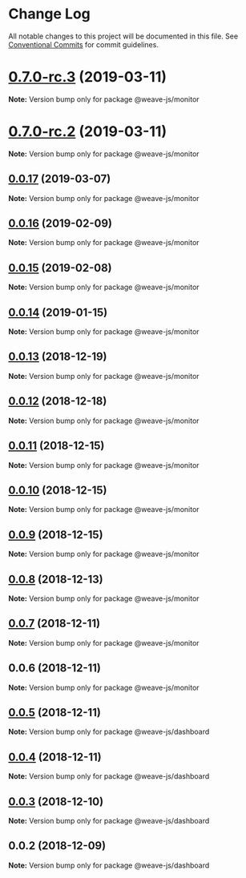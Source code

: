 # Change Log

All notable changes to this project will be documented in this file.
See [Conventional Commits](https://conventionalcommits.org) for commit guidelines.

# [0.7.0-rc.3](https://github.com/weave-microservices/weave/compare/@weave-js/monitor@0.7.0-rc.2...@weave-js/monitor@0.7.0-rc.3) (2019-03-11)

**Note:** Version bump only for package @weave-js/monitor





# [0.7.0-rc.2](https://github.com/weave-microservices/weave/compare/@weave-js/monitor@0.0.17...@weave-js/monitor@0.7.0-rc.2) (2019-03-11)

**Note:** Version bump only for package @weave-js/monitor





## [0.0.17](https://github.com/weave-microservices/weave/compare/@weave-js/monitor@0.0.16...@weave-js/monitor@0.0.17) (2019-03-07)

**Note:** Version bump only for package @weave-js/monitor





## [0.0.16](https://github.com/weave-microservices/weave/compare/@weave-js/monitor@0.0.15...@weave-js/monitor@0.0.16) (2019-02-09)

**Note:** Version bump only for package @weave-js/monitor





## [0.0.15](https://github.com/weave-microservices/weave/compare/@weave-js/monitor@0.0.14...@weave-js/monitor@0.0.15) (2019-02-08)

**Note:** Version bump only for package @weave-js/monitor





## [0.0.14](https://github.com/fachw3rk/weave/compare/@weave-js/monitor@0.0.13...@weave-js/monitor@0.0.14) (2019-01-15)

**Note:** Version bump only for package @weave-js/monitor





## [0.0.13](https://github.com/fachw3rk/weave/compare/@weave-js/monitor@0.0.12...@weave-js/monitor@0.0.13) (2018-12-19)

**Note:** Version bump only for package @weave-js/monitor





## [0.0.12](https://github.com/fachw3rk/weave/compare/@weave-js/monitor@0.0.11...@weave-js/monitor@0.0.12) (2018-12-18)

**Note:** Version bump only for package @weave-js/monitor





## [0.0.11](https://github.com/fachw3rk/weave/compare/@weave-js/monitor@0.0.10...@weave-js/monitor@0.0.11) (2018-12-15)

**Note:** Version bump only for package @weave-js/monitor





## [0.0.10](https://github.com/fachw3rk/weave/compare/@weave-js/monitor@0.0.9...@weave-js/monitor@0.0.10) (2018-12-15)

**Note:** Version bump only for package @weave-js/monitor





## [0.0.9](https://github.com/fachw3rk/weave/compare/@weave-js/monitor@0.0.8...@weave-js/monitor@0.0.9) (2018-12-15)

**Note:** Version bump only for package @weave-js/monitor





## [0.0.8](https://github.com/fachw3rk/weave/compare/@weave-js/monitor@0.0.7...@weave-js/monitor@0.0.8) (2018-12-13)

**Note:** Version bump only for package @weave-js/monitor





## [0.0.7](https://github.com/fachw3rk/weave/compare/@weave-js/monitor@0.0.6...@weave-js/monitor@0.0.7) (2018-12-11)

**Note:** Version bump only for package @weave-js/monitor





## 0.0.6 (2018-12-11)

**Note:** Version bump only for package @weave-js/monitor





## [0.0.5](https://github.com/fachw3rk/weave/compare/@weave-js/dashboard@0.0.4...@weave-js/dashboard@0.0.5) (2018-12-11)

**Note:** Version bump only for package @weave-js/dashboard





## [0.0.4](https://github.com/fachw3rk/weave/compare/@weave-js/dashboard@0.0.3...@weave-js/dashboard@0.0.4) (2018-12-11)

**Note:** Version bump only for package @weave-js/dashboard





## [0.0.3](https://github.com/fachw3rk/weave/compare/@weave-js/dashboard@0.0.2...@weave-js/dashboard@0.0.3) (2018-12-10)

**Note:** Version bump only for package @weave-js/dashboard





## 0.0.2 (2018-12-09)

**Note:** Version bump only for package @weave-js/dashboard
